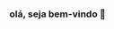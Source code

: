 ### olá, seja bem-vindo 👋

<!--
**Daniella404/Daniella404** is a ✨ _special_ ✨ repository because its `README.md` (this file) appears on your GitHub profile.

Meu nome é Daniella  Takaiama

- Estiu estudando na Alura
- Eu sou animadora/desenhista
-(eu esou sebdo obrigada a fazer, pois a escola quer que eu faça isso)

### email 

- email: 00001120674864SP@al.educacao.sp.gov.br

![](https://images.app.goo.gl/Uh4nwWhSrnPiuA336)



